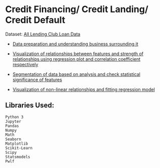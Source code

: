 # Credit Financing/ Credit Landing/ Credit Default

Dataset: [All Lending Club Loan Data](https://www.kaggle.com/wordsforthewise/lending-club)

- [Data preparation and understanding business surrounding it](https://github.com/ManjeetGrewal/Finance-and-Statistics/blob/master/Data%20Understanding%20(Credit%20Risk).ipynb) 

- [Visualization of relationships between features and strength of relationships using regression plot and correlation coefficient respectively](https://github.com/ManjeetGrewal/Finance-and-Statistics/blob/master/Relationships%20and%20Correlation.ipynb)

- [Segmentation of data based on analysis and check statistical significance of features](https://github.com/ManjeetGrewal/Finance-and-Statistics/blob/master/Segmentation%20in%20Credit%20Risk%20Modelling.ipynb)

- [Visualization of non-linear relationships and fitting regression model](https://github.com/ManjeetGrewal/Finance-and-Statistics/blob/master/Polynomial%20Regression%20and%20Non-linear%20Relationships.ipynb)

## Libraries Used:
```
Python 3
Jupyter
Pandas
Numpy
Math
Seaborn
Matplotlib
Scikit-Learn
Scipy
Statsmodels
Pwlf
```
